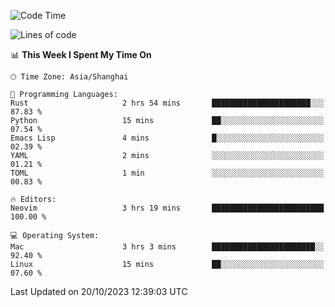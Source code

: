 <!--START_SECTION:waka-->
![Code Time](http://img.shields.io/badge/Code%20Time-1%2C637%20hrs%2033%20mins-blue)

![Lines of code](https://img.shields.io/badge/From%20Hello%20World%20I%27ve%20Written-287.6%20thousand%20lines%20of%20code-blue)

📊 **This Week I Spent My Time On** 

```text
🕑︎ Time Zone: Asia/Shanghai

💬 Programming Languages: 
Rust                     2 hrs 54 mins       ██████████████████████░░░   87.83 % 
Python                   15 mins             ██░░░░░░░░░░░░░░░░░░░░░░░   07.54 % 
Emacs Lisp               4 mins              █░░░░░░░░░░░░░░░░░░░░░░░░   02.39 % 
YAML                     2 mins              ░░░░░░░░░░░░░░░░░░░░░░░░░   01.21 % 
TOML                     1 min               ░░░░░░░░░░░░░░░░░░░░░░░░░   00.83 % 

🔥 Editors: 
Neovim                   3 hrs 19 mins       █████████████████████████   100.00 % 

💻 Operating System: 
Mac                      3 hrs 3 mins        ███████████████████████░░   92.40 % 
Linux                    15 mins             ██░░░░░░░░░░░░░░░░░░░░░░░   07.60 % 
```


 Last Updated on 20/10/2023 12:39:03 UTC
<!--END_SECTION:waka-->
